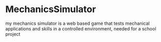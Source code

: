 # MechanicsSimulator
my mechanics simulator is a web based game that tests mechanical applications and skills in a controlled environment, needed for a school project
